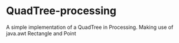 # QuadTree-processing
A simple implementation of a QuadTree in Processing. Making use of java.awt Rectangle and Point
